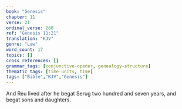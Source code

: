 ```yaml
---
book: "Genesis"
chapter: 11
verse: 21
ordinal_verse: 288
ref: "Genesis 11:21"
translation: "KJV"
genre: "Law"
word_count: 17
topics: []
cross_references: []
grammar_tags: [conjunctive-opener, genealogy-structure]
thematic_tags: [time-units, time]
tags: ["Bible","KJV","Genesis"]
---
```

And Reu lived after he begat Serug two hundred and seven years, and begat sons and daughters.
